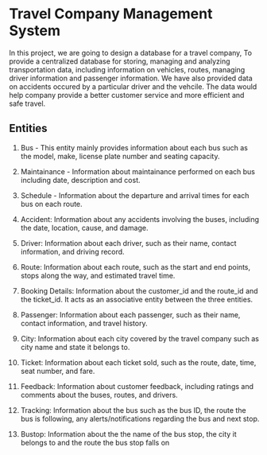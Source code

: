 # Travel Company Management System

In this project, we are going to design a database for a travel company, To
provide a centralized database for storing, managing and analyzing transportation data, including 
information on vehicles, routes, managing driver information and passenger information. We have also provided data on accidents occured by a particular driver and the vehcile. The data would help company provide a better customer service and more efficient and safe travel.

## Entities

1. Bus - This entity mainly provides information about each bus such as the model, make, license plate number and seating capacity.

2. Maintainance - Information about maintainance performed on each bus including date, description and cost.

3. Schedule - Information about the departure and arrival times for each bus on each route.

4. Accident: Information about any accidents involving the buses, including the date, location, cause, and damage.

5. Driver: Information about each driver, such as their name, contact information, and driving record.

6. Route: Information about each route, such as the start and end points, stops along the way, and estimated travel time.

7. Booking Details: Information about the customer_id and the route_id and the ticket_id. It acts as an associative entity between the three    entities.

8. Passenger:  Information about each passenger, such as their name, contact information, and travel history.

9. City: Information about each city covered by the travel company such as city name and state it belongs to.

10. Ticket: Information about each ticket sold, such as the route, date, time, seat number, and fare.

11. Feedback:  Information about customer feedback, including ratings and comments about the buses, routes, and drivers.

12. Tracking: Information about the bus such as the bus ID, the route the bus is following, any alerts/notifications regarding the bus and next stop.

13. Bustop: Information about the the name of the bus stop, the city it belongs to and the route the bus stop falls on
